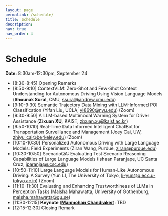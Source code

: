 ```yaml
---
layout: page
permalink: /schedule/
title: Schedule
description:
nav: true
nav_order: 4
---
```


# Schedule 

**Date:** 8:30am-12:30pm, September 24

- [8:30-8:45] Opening Remarks
- [8:50-9:10] ContextVLM: Zero-Shot and Few-Shot Context Understanding for Autonomous Driving Using Vision Language Models (**Shounak Sural,** CMU, [ssural@andrew.cmu.edu](mailto:ssural@andrew.cmu.edu))
- [9:10-9:30] Semantic Trajectory Data Mining with LLM-Informed POI Classification (Yifan Liu, UCLA, [yl8690@nyu.edu](mailto:yl8690@nyu.edu)) (Zoom)
- [9:30-9:50] A LLM-based Multimodal Warning System for Driver Assistance (**Zixuan** **XU,** KAIST, [zixuan.xu@kaist.ac.kr](mailto:zixuan.xu@kaist.ac.kr))
- [9:50-10:10]  Real-Time Data Informed Intelligent ChatBot for Transportation Surveillance and Management (Joey Cai, UW, zhiyu_cai@berkeley.edu) (Zoom)
- [10:10-10:30] Personalized Autonomous Driving with Large Language Models:
Field Experiments (Ziran Wang, Purdue, ziran@purdue.edu)
- [10:30-10:50] ScenarioQA: Evaluating Test Scenario Reasoning Capabilities of Large Language Models (Ishaan Paranjape, UC Santa Cruz, [iparanja@ucsc.edu](mailto:iparanja@ucsc.edu))
- [10:50-11:10] Large Language Models for Human-Like Autonomous Driving: A Survey (Yun LI, The University of Tokyo, [li-yun@g.ecc.u-tokyo.ac.jp](mailto:li-yun@g.ecc.u-tokyo.ac.jp)) (Zoom)
- [11:10-11:30] Evaluating and Enhancing Trustworthiness of LLMs in Perception Tasks (Malsha Mahawatta, University of Gothenburg, [malsha.mahawatta@gu.se](mailto:malsha.mahawatta@gu.se))
- [11:30-12:15] **Keynote** ([**Manmohan Chandraker**](https://www.nec-labs.com/research/media-analytics/people/manmohan-chandraker/)): TBD
- [12:15-12:30] Closing Remark
